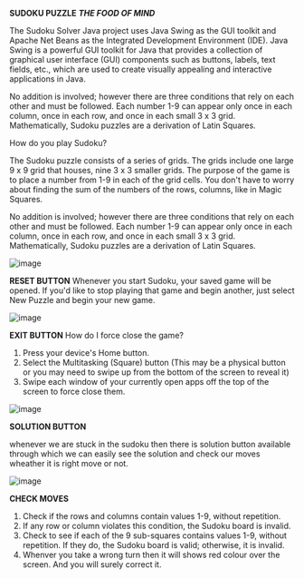 **SUDOKU PUZZLE**
_**THE FOOD OF MIND**_

The Sudoku Solver Java project uses Java Swing as the GUI toolkit and Apache Net Beans as the Integrated Development Environment (IDE). Java Swing is a powerful GUI toolkit for Java that provides a collection of graphical user interface (GUI) components such as buttons, labels, text fields, etc., which are used to create visually appealing and interactive applications in Java.

No addition is involved; however there are three conditions that rely on each other and must be followed. Each number 1-9 can appear only once in each column, once in each row, and once in each small 3 x 3 grid. Mathematically, Sudoku puzzles are a derivation of Latin Squares.

How do you play Sudoku?

The Sudoku puzzle consists of a series of grids. The grids include one large 9 x 9 grid that houses, nine 3 x 3 smaller grids. The purpose of the game is to place a number from 1-9 in each of the grid cells. You don't have to worry about finding the sum of the numbers of the rows, columns, like in Magic Squares.

No addition is involved; however there are three conditions that rely on each other and must be followed. Each number 1-9 can appear only once in each column, once in each row, and once in each small 3 x 3 grid. Mathematically, Sudoku puzzles are a derivation of Latin Squares.


![image](https://github.com/adarshg3371/sudokufile/assets/114940577/c4530689-5491-46b1-8b04-34ddf2959b4d)

**RESET BUTTON**
Whenever you start Sudoku, your saved game will be opened. If you'd like to stop playing that game and begin another, just select New Puzzle and begin your new game.

![image](https://github.com/adarshg3371/sudokufile/assets/114940577/693cbe6c-e4ab-44b4-97f8-02cdec9b95dd)

**EXIT BUTTON**
How do I force close the game?

1) Press your device's Home button.
2) Select the Multitasking (Square) button (This may be a physical button or you may need to swipe up from the bottom of the screen to reveal it)
3) Swipe each window of your currently open apps off the top of the screen to force close them.

![image](https://github.com/adarshg3371/sudokufile/assets/114940577/d0dbca71-a454-422c-8f1c-8493a093c938)

**SOLUTION BUTTON**

whenever we are stuck in the sudoku then there is solution button available through which we can easily see the solution 
and check our moves wheather it is right move or not.

![image](https://github.com/adarshg3371/sudokufile/assets/114940577/15785404-b1bd-4d96-b2f5-d93737183060)

**CHECK MOVES**

1) Check if the rows and columns contain values 1-9, without repetition.
2) If any row or column violates this condition, the Sudoku board is invalid.
3) Check to see if each of the 9 sub-squares contains values 1-9, without repetition. If they do, the Sudoku board is valid; otherwise, it is invalid.
4) Whenver you take a wrong turn then it will shows red colour over the screen. And you will surely correct it. 

   


